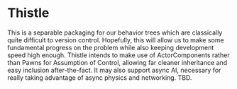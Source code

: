 # Thistle
 
This is a separable packaging for our behavior trees which are classically quite difficult to version control. Hopefully, this will allow us to make some fundamental progress on the problem while also keeping development speed high enough. Thistle intends to make use of ActorComponents rather than Pawns for Assumption of Control, allowing far cleaner inheritance and easy inclusion after-the-fact. It may also support async AI, necessary for really taking advantage of async physics and networking. TBD.